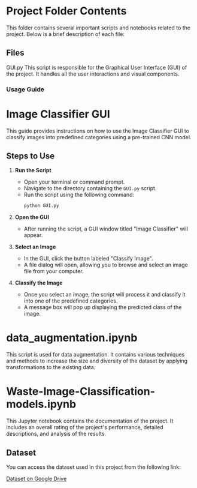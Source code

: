 # Project Folder Contents
This folder contains several important scripts and notebooks related to the project. Below is a brief description of each file:

## Files
GUI.py
This script is responsible for the Graphical User Interface (GUI) of the project. It handles all the user interactions and visual components.
### Usage Guide

# Image Classifier GUI

This guide provides instructions on how to use the Image Classifier GUI to classify images into predefined categories using a pre-trained CNN model.

## Steps to Use

1. **Run the Script**
    - Open your terminal or command prompt.
    - Navigate to the directory containing the `GUI.py` script.
    - Run the script using the following command:
      ```bash
      python GUI.py
      ```

2. **Open the GUI**
    - After running the script, a GUI window titled "Image Classifier" will appear.

3. **Select an Image**
    - In the GUI, click the button labeled "Classify Image".
    - A file dialog will open, allowing you to browse and select an image file from your computer.

4. **Classify the Image**
    - Once you select an image, the script will process it and classify it into one of the predefined categories.
    - A message box will pop up displaying the predicted class of the image.



# data_augmentation.ipynb
This script is used for data augmentation. It contains various techniques and methods to increase the size and diversity of the dataset by applying transformations to the existing data.

# Waste-Image-Classification-models.ipynb
This Jupyter notebook contains the documentation of the project. It includes an overall rating of the project's performance, detailed descriptions, and analysis of the results.

## Dataset
You can access the dataset used in this project from the following link:

[Dataset on Google Drive](https://drive.google.com/drive/folders/1ARRG4X00aZsU7azKMWF_W5SSUv8Gme93?usp=sharing)
